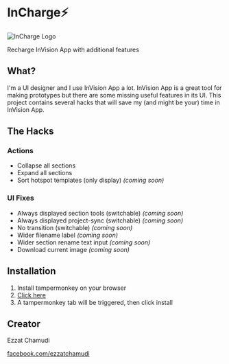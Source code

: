 # InCharge⚡️

![InCharge Logo](https://ezhmd.github.io/incharge/logo/logo-incharge.svg)

Recharge InVision App with additional features

## What?

I'm a UI designer and I use InVision App a lot. InVision App is a great tool for making prototypes but there are some missing useful features in its UI. This project contains several hacks that will save my (and might be your) time in InVision App.

## The Hacks

### Actions

- Collapse all sections
- Expand all sections
- Sort hotspot templates (only display) _(coming soon)_

### UI Fixes

- Always displayed section tools (switchable) _(coming soon)_
- Always displayed project-sync (switchable) _(coming soon)_
- No transition (switchable) _(coming soon)_
- Wider filename label _(coming soon)_
- Wider section rename text input _(coming soon)_
- Download current image _(coming soon)_

## Installation

1. Install tampermonkey on your browser
2. [Click here](https://github.com/ezhmd/incharge/raw/master/dist/incharge.user.js)
3. A tampermonkey tab will be triggered, then click install

## Creator

Ezzat Chamudi

[facebook.com/ezzatchamudi](https://facebook.com/ezzatchamudi)
